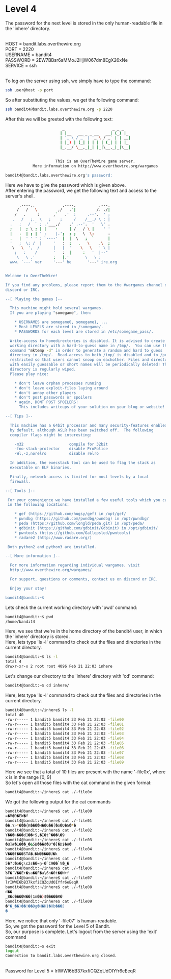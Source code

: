 # Level 4
The password for the next level is stored in the only human-readable file in the 'inhere' directory.<br /><br />

HOST = bandit.labs.overthewire.org<br />
PORT = 2220<br />
USERNAME = bandit4<br />
PASSWORD = 2EW7BBsr6aMMoJ2HjW067dm8EgX26xNe<br />
SERVICE = ssh<br /><br />

To log on the server using ssh, we simply have to type the command:
```bash
ssh user@host -p port
```
So after substituting the values, we get the following command:
```bash
ssh bandit4@bandit.labs.overthewire.org -p 2220
```
After this we will be greeted with the following text:
```bash
                         _                     _ _ _   
                        | |__   __ _ _ __   __| (_) |_ 
                        | '_ \ / _` | '_ \ / _` | | __|
                        | |_) | (_| | | | | (_| | | |_ 
                        |_.__/ \__,_|_| |_|\__,_|_|\__|
                                                       

                      This is an OverTheWire game server. 
            More information on http://www.overthewire.org/wargames

bandit4@bandit.labs.overthewire.org's password:
```
Here we have to give the password which is given above.<br />
After entering the password, we get the following text and access to the server's shell.
```bash
      ,----..            ,----,          .---.
     /   /   \         ,/   .`|         /. ./|
    /   .     :      ,`   .'  :     .--'.  ' ;
   .   /   ;.  \   ;    ;     /    /__./ \ : |
  .   ;   /  ` ; .'___,/    ,' .--'.  '   \' .
  ;   |  ; \ ; | |    :     | /___/ \ |    ' '
  |   :  | ; | ' ;    |.';  ; ;   \  \;      :
  .   |  ' ' ' : `----'  |  |  \   ;  `      |
  '   ;  \; /  |     '   :  ;   .   \    .\  ;
   \   \  ',  /      |   |  '    \   \   ' \ |
    ;   :    /       '   :  |     :   '  |--"
     \   \ .'        ;   |.'       \   \ ;
  www. `---` ver     '---' he       '---" ire.org


Welcome to OverTheWire!

If you find any problems, please report them to the #wargames channel on
discord or IRC.

--[ Playing the games ]--

  This machine might hold several wargames.
  If you are playing "somegame", then:

    * USERNAMES are somegame0, somegame1, ...
    * Most LEVELS are stored in /somegame/.
    * PASSWORDS for each level are stored in /etc/somegame_pass/.

  Write-access to homedirectories is disabled. It is advised to create a
  working directory with a hard-to-guess name in /tmp/.  You can use the
  command "mktemp -d" in order to generate a random and hard to guess
  directory in /tmp/.  Read-access to both /tmp/ is disabled and to /proc
  restricted so that users cannot snoop on eachother. Files and directories
  with easily guessable or short names will be periodically deleted! The /tmp
  directory is regularly wiped.
  Please play nice:

    * don't leave orphan processes running
    * don't leave exploit-files laying around
    * don't annoy other players
    * don't post passwords or spoilers
    * again, DONT POST SPOILERS!
      This includes writeups of your solution on your blog or website!

--[ Tips ]--

  This machine has a 64bit processor and many security-features enabled
  by default, although ASLR has been switched off.  The following
  compiler flags might be interesting:

    -m32                    compile for 32bit
    -fno-stack-protector    disable ProPolice
    -Wl,-z,norelro          disable relro

  In addition, the execstack tool can be used to flag the stack as
  executable on ELF binaries.

  Finally, network-access is limited for most levels by a local
  firewall.

--[ Tools ]--

 For your convenience we have installed a few useful tools which you can find
 in the following locations:

    * gef (https://github.com/hugsy/gef) in /opt/gef/
    * pwndbg (https://github.com/pwndbg/pwndbg) in /opt/pwndbg/
    * peda (https://github.com/longld/peda.git) in /opt/peda/
    * gdbinit (https://github.com/gdbinit/Gdbinit) in /opt/gdbinit/
    * pwntools (https://github.com/Gallopsled/pwntools)
    * radare2 (http://www.radare.org/)

 Both python2 and python3 are installed.

--[ More information ]--

  For more information regarding individual wargames, visit
  http://www.overthewire.org/wargames/

  For support, questions or comments, contact us on discord or IRC.

  Enjoy your stay!

bandit4@bandit:~$
```
Lets check the current working directory with 'pwd' command:
```bash
bandit4@bandit:~$ pwd
/home/bandit4
```
Here, we see that we're in the home directory of the bandit4 user, in which the 'inhere' directory is stored.<br />
Here, lets type 'ls -l' command to check out the files and directories in the current directory.
```bash
bandit4@bandit:~$ ls -l
total 4
drwxr-xr-x 2 root root 4096 Feb 21 22:03 inhere
```
Let's change our directory to the 'inhere' directory with 'cd' command:
```bash
bandit4@bandit:~$ cd inhere/
```
Here, lets type 'ls -l' command to check out the files and directories in the current directory.
```bash
bandit4@bandit:~/inhere$ ls -l
total 40
-rw-r----- 1 bandit5 bandit4 33 Feb 21 22:03 -file00
-rw-r----- 1 bandit5 bandit4 33 Feb 21 22:03 -file01
-rw-r----- 1 bandit5 bandit4 33 Feb 21 22:03 -file02
-rw-r----- 1 bandit5 bandit4 33 Feb 21 22:03 -file03
-rw-r----- 1 bandit5 bandit4 33 Feb 21 22:03 -file04
-rw-r----- 1 bandit5 bandit4 33 Feb 21 22:03 -file05
-rw-r----- 1 bandit5 bandit4 33 Feb 21 22:03 -file06
-rw-r----- 1 bandit5 bandit4 33 Feb 21 22:03 -file07
-rw-r----- 1 bandit5 bandit4 33 Feb 21 22:03 -file08
-rw-r----- 1 bandit5 bandit4 33 Feb 21 22:03 -file09
```
Here we see that a total of 10 files are present with the name '-file0x', where x is in the range [0, 9]<br />
So let's open all those files with the cat command in the given format:
```bash
bandit4@bandit:~/inhere$ cat ./-file0x
```
We got the following output for the cat commands
```bash
bandit4@bandit:~/inhere$ cat ./-file00
=�M�Ð�EW�f
bandit4@bandit:~/inhere$ cat ./-file01
��.Y>*���{K����H��G��[�o�Q�G�*�
bandit4@bandit:~/inhere$ cat ./-file02
Y���~���d]��+S,�I�t^���\�9
bandit4@bandit:~/inhere$ cat ./-file03
�Q]#�1���_�&5B���d�0^�]�D$�H�
bandit4@bandit:~/inhere$ cat ./-file04
V���f���STA�܅�b�����U�k
bandit4@bandit:~/inhere$ cat ./-file05
5�?:�o�ҫ\ԑ2s��=n̩-�`C9��`V�_�
bandit4@bandit:~/inhere$ cat ./-file06
ЪF�`V��E+�sa��F�a\6n�0t��N+f
bandit4@bandit:~/inhere$ cat ./-file07
lrIWWI6bB37kxfiCQZqUdOIYfr6eEeqR
bandit4@bandit:~/inhere$ cat ./-file08
d��
_8�o����W��[1m��)$�����R�
bandit4@bandit:~/inhere$ cat ./-file09
�"�_��)��!��Dg�H�H}�Xb���J
�
```
Here, we notice that only '-file07' is human-readable.<br />
So, we got the password for the Level 5 of Bandit.<br />
So, our purpose is complete. Let's logout from the server using the 'exit' command
```bash
bandit4@bandit:~$ exit
logout
Connection to bandit.labs.overthewire.org closed.
```
<br />
Password for Level 5 = lrIWWI6bB37kxfiCQZqUdOIYfr6eEeqR
